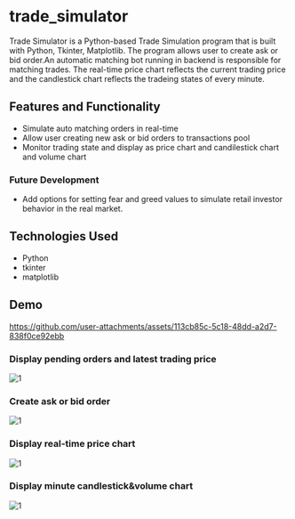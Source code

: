 # trade_simulator
Trade Simulator is a Python-based Trade Simulation program that is built with Python, Tkinter, Matplotlib. The program allows user to create ask or bid order.An automatic matching bot running in backend is responsible for matching trades. The real-time price chart reflects the current trading price and the candlestick chart reflects the tradeing states of every minute.
## Features and Functionality
- Simulate auto matching orders in real-time
- Allow user creating new ask or bid orders to transactions pool
- Monitor trading state and display as price chart and candilestick chart and volume chart
### Future Development
- Add options for setting fear and greed values to simulate retail investor behavior in the real market.
## Technologies Used
- Python
- tkinter
- matplotlib
## Demo
https://github.com/user-attachments/assets/113cb85c-5c18-48dd-a2d7-838f0ce92ebb
### Display pending orders and latest trading price
![1](https://github.com/user-attachments/assets/7bed9f8f-4371-44bd-8311-d1d18c296d16)
### Create ask or bid order
![1](https://github.com/user-attachments/assets/2c62c3ba-c6c7-4e0a-a647-97b3b2e1e67a)
### Display real-time price chart
![1](https://github.com/user-attachments/assets/b335f53f-3fe4-4cc1-b65c-c9e28b5fa99c)
### Display minute candlestick&volume chart
![1](https://github.com/user-attachments/assets/eb07766c-b1a7-4a2e-84a4-c3c240e5925e)
